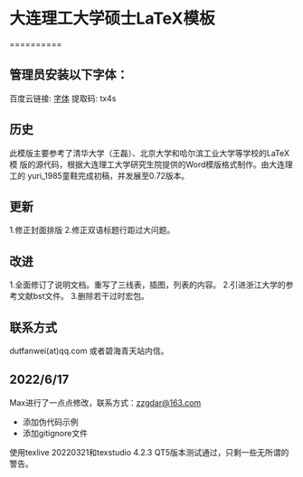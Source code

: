 # 大连理工大学硕士LaTeX模板 
==========

## 管理员安装以下字体：
百度云链接: [字体](https://pan.baidu.com/s/1CPZnRri3Rhy98HtJBvbxKw?pwd=tx4s) 提取码: tx4s 


历史 
----------

此模版主要参考了清华大学（王磊）、北京大学和哈尔滨工业大学等学校的LaTeX模
版的源代码，根据大连理工大学研究生院提供的Word模版格式制作。由大连理工的
yuri_1985童鞋完成初稿，并发展至0.72版本。

更新
----------

1.修正封面排版
2.修正双语标题行距过大问题。


改进
----------

1.全面修订了说明文档。重写了三线表，插图，列表的内容。
2.引进浙江大学的参考文献bst文件。
3.删除若干过时宏包。

联系方式
----------

dutfanwei(at)qq.com
或者碧海青天站内信。

## 2022/6/17  
Max进行了一点点修改，联系方式：zzgdar@163.com   
* 添加伪代码示例
* 添加gitignore文件

使用texlive 20220321和texstudio 4.2.3 QT5版本测试通过，只剩一些无所谓的警告。





